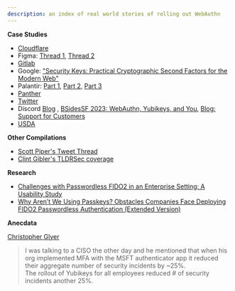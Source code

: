 ```yaml
---
description: an index of real world stories of rolling out WebAuthn
---
```


**Case Studies**

* [Cloudflare](https://blog.cloudflare.com/2022-07-sms-phishing-attacks/)
* Figma: [Thread 1](https://tldrsec.com/blog/dev-figma-okta-webauthn-fido-only/), [Thread 2](https://tldrsec.com/blog/dev-figma-webauthn-followup/)
* [Gitlab](https://about.gitlab.com/blog/2022/11/09/how-we-boosted-webauthn-adoption-from-20-percent-to-93-percent-in-2-days/)
* Google: ["Security Keys: Practical Cryptographic Second Factors for the Modern Web"](http://fc16.ifca.ai/preproceedings/25_Lang.pdf)
* Palantir: [Part 1](https://blog.palantir.com/hardware-selection-and-logistics-passwordless-authentication-series-1-cef0a4550fab), [Part 2](https://blog.palantir.com/technical-controls-rollout-and-edge-cases-passwordless-authentication-series-2-c9b6dcd349e?source=user_profile---------13----------------------------), [Part 3](https://blog.palantir.com/new-hires-lost-keys-lessons-learned-passwordless-authentication-series-3-dfdd79e89fb6)
* [Panther](https://panther.com/blog/going-phishless-how-panther-deployed-webauthn/)
* [Twitter](https://blog.twitter.com/engineering/en_us/topics/insights/2021/how-we-rolled-out-security-keys-at-twitter)
* Discord [Blog](https://discord.com/blog/how-discord-rolled-out-yubikeys-for-all-employees) , [BSidesSF 2023: WebAuthn, Yubikeys, and You](https://www.youtube.com/watch?v=IJHkaXT3nWI&list=PLbZzXF2qC3RuQAuC0C4Q7Lk4eQluqIVzL&index=54), [Blog: Support for Customers](https://discord.com/blog/how-discord-modernized-mfa-with-webauthn)
* [USDA](https://www.cisa.gov/resources-tools/resources/phishing-resistant-multi-factor-authentication-mfa-success-story-usdas-fast-identity-online-fido)

**Other Compilations**

* [Scott Piper's Tweet Thread](https://twitter.com/0xdabbad00/status/1601970551978721281)
* [Clint Gibler's TLDRSec coverage](https://tldrsec.com/blog/tldr-sec-164/#webauthn--fido2--u2f-enforcement)

**Research**

* [Challenges with Passwordless FIDO2 in an Enterprise Setting: A Usability Study](https://arxiv.org/pdf/2308.08096.pdf) 
* [Why Aren’t We Using Passkeys? Obstacles Companies Face Deploying FIDO2 Passwordless Authentication (Extended Version)](https://maximiliangolla.com/files/2024/papers/fidoobstacles-extended.pdf)

**Anecdata**


[Christopher Glyer](https://x.com/cglyer/status/1886580964320506183)
> I was talking to a CISO the other day and he mentioned that when his org implemented MFA with the MSFT authenticator app it reduced their aggregate number of security incidents by ~25%.  
> The rollout of Yubikeys for all employees reduced # of security incidents another 25%.